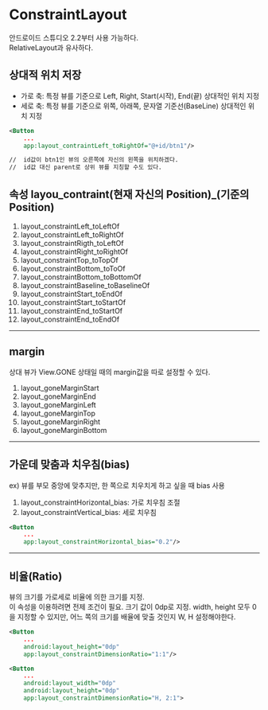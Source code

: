 # ConstraintLayout
안드로이드 스튜디오 2.2부터 사용 가능하다.   
RelativeLayout과 유사하다.

## 상대적 위치 저장
- 가로 축: 특정 뷰를 기준으로 Left, Right, Start(시작), End(끝) 상대적인 위치 지정
- 세로 축: 특정 뷰를 기준으로 위쪽, 아래쪽, 문자열 기준선(BaseLine) 상대적인 위치 지정

```xml
<Button
    ...
    app:layout_contraintLeft_toRightOf="@+id/btn1"/>

//  id값이 btn1인 뷰의 오른쪽에 자신의 왼쪽을 위치하겠다.
//  id값 대신 parent로 상위 뷰를 지칭할 수도 있다.
```

## 속성 layou_contraint(현재 자신의 Position)_(기준의 Position)
1. layout_constraintLeft_toLeftOf
2. layout_constraintLeft_toRightOf
3. layout_constraintRigth_toLeftOf
4. layout_constraintRight_toRightOf
5. layout_constraintTop_toTopOf
6. layout_constraintBottom_toToOf
7. layout_constraintBottom_toBottomOf
8. layout_constraintBaseline_toBaselineOf
9. layout_constraintStart_toEndOf
10. layout_constraintStart_toStartOf
11. layout_constraintEnd_toStartOf
12. layout_constraintEnd_toEndOf

<hr/>

## margin
상대 뷰가 View.GONE 상태일 때의 margin값을 따로 설정할 수 있다.
1. layout_goneMarginStart
2. layout_goneMarginEnd
3. layout_goneMarginLeft
4. layout_goneMarginTop
5. layout_goneMarginRight
6. layout_goneMarginBottom

<hr/>

## 가운데 맞춤과 치우침(bias)
ex) 뷰를 부모 중앙에 맞추지만, 한 쪽으로 치우치게 하고 싶을 때 bias 사용

1. layout_constraintHorizontal_bias: 가로 치우침 조절
2. layout_constraintVertical_bias: 세로 치우침
```xml
<Button
    ...
    app:layout_constraintHorizontal_bias="0.2"/>
```

<hr/>

## 비율(Ratio)
뷰의 크기를 가로세로 비율에 의한 크기를 지정.   
이 속성을 이용하려면 전제 조건이 필요. 크기 값이 0dp로 지정.
width, height 모두 0을 지정할 수 있지만, 어느 쪽의 크기를 배율에 맞출 것인지 W, H 설정해야한다.

```xml
<Button
    ...
    android:layout_height="0dp"
    app:layout_constraintDimensionRatio="1:1"/>

<Button
    ...
    android:layout_width="0dp"
    android:layout_height="0dp"
    app:layout_constraintDimensionRatio="H, 2:1">
```

